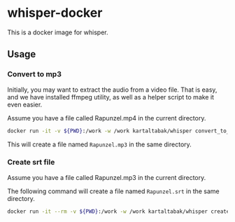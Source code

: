 # whisper-docker

This is a docker image for whisper. 

## Usage

### Convert to mp3

Initially, you may want to extract the audio from a video file. 
That is easy, and we have installed ffmpeg utility, as well as a helper script
to make it even easier. 

Assume you have a file called Rapunzel.mp4 in the current directory.

```bash
docker run -it -v ${PWD}:/work -w /work kartaltabak/whisper convert_to_mp3 'Rapunzel.mp4'
```

This will create a file named `Rapunzel.mp3` in the same directory.

### Create srt file

Assume you have a file called Rapunzel.mp3 in the current directory.

The following command will create a file named `Rapunzel.srt` in the same directory.

```bash
docker run -it --rm -v ${PWD}:/work -w /work kartaltabak/whisper create_srt 'Rapunzel.mp3'
```

